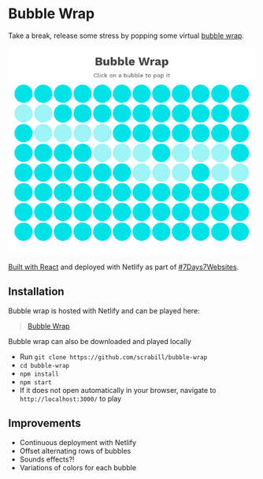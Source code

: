 # Bubble Wrap

Take a break, release some stress by popping some virtual [bubble wrap](http://shannoncrabill.com/bubble-wrap).

![Screenshot of Bubble Wrap app](./public/bubble-wrap.png)

[Built with React](https://shannoncrabill.com/blog/bubble-wrap/) and deployed with Netlify as part of [#7Days7Websites](https://shannoncrabill.com/blog/7-days-7-websites/).

## Installation

Bubble wrap is hosted with Netlify and can be played here:

> [Bubble Wrap](https://shannoncrabill.com/bubble-wrap)

Bubble wrap can also be downloaded and played locally

- Run `git clone https://github.com/scrabill/bubble-wrap`
- `cd bubble-wrap`
- `npm install`
- `npm start`
- If it does not open automatically in your browser, navigate to `http://localhost:3000/` to play

## Improvements

- Continuous deployment with Netlify
- Offset alternating rows of bubbles
- Sounds effects?!
- Variations of colors for each bubble
